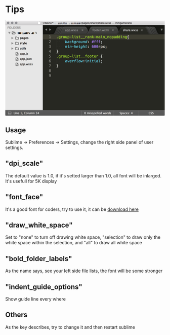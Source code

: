 # Tips

![Preview](https://raw.githubusercontent.com/mooring/osx-software-configs/master/sublime3/sublime_config.png)

## Usage

Sublime -> Preferences -> Settings, change the right side panel of user settings.

## "dpi_scale" 
    
The default value is 1.0, if it's setted larger than 1.0, all font will be inlarged. It's usefull for 5K display

## "font_face"
    
It's a good font for coders, try to use it, it can be [download here](https://github.com/chrissimpkins/Hack)

## "draw_white_space"
    
Set to "none" to turn off drawing white space, "selection" to draw only the white space within the selection, and "all" to draw all white space

## "bold_folder_labels"
    
As the name says, see your left side file lists, the font will be some stronger

## "indent_guide_options"

Show guide line every where


## Others
    
As the key describes, try to change it and then restart sublime

